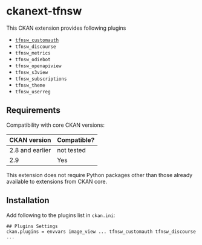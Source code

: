 # ckanext-tfnsw

This CKAN extension provides following plugins

- [`tfnsw_customauth`](ckanext/customauth/README.md)
- `tfnsw_discourse`
- `tfnsw_metrics`
- `tfnsw_odiebot`
- `tfnsw_openapiview`
- `tfnsw_s3view`
- `tfnsw_subscriptions`
- `tfnsw_theme`
- `tfnsw_userreg`

## Requirements

Compatibility with core CKAN versions:

| CKAN version    | Compatible? |
| --------------- | ----------- |
| 2.8 and earlier | not tested  |
| 2.9             | Yes         |

This extension does not require Python packages other than those already available to extensions from CKAN core.

## Installation

Add following to the plugins list in `ckan.ini`:

```
## Plugins Settings
ckan.plugins = envvars image_view ... tfnsw_customauth tfnsw_discourse ...
```
